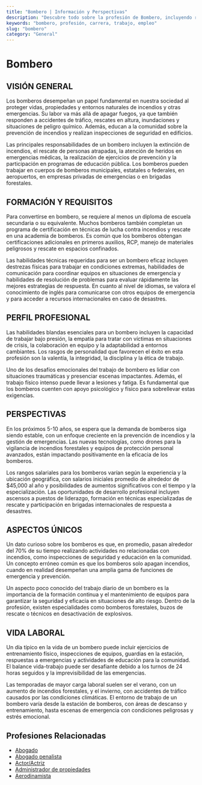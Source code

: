 ```yaml
---
title: "Bombero | Información y Perspectivas"
description: "Descubre todo sobre la profesión de Bombero, incluyendo responsabilidades, requisitos y oportunidades."
keywords: "bombero, profesión, carrera, trabajo, empleo"
slug: "bombero"
category: "General"
---
```


# Bombero

## VISIÓN GENERAL

Los bomberos desempeñan un papel fundamental en nuestra sociedad al proteger vidas, propiedades y entornos naturales de incendios y otras emergencias. Su labor va más allá de apagar fuegos, ya que también responden a accidentes de tráfico, rescates en altura, inundaciones y situaciones de peligro químico. Además, educan a la comunidad sobre la prevención de incendios y realizan inspecciones de seguridad en edificios.

Las principales responsabilidades de un bombero incluyen la extinción de incendios, el rescate de personas atrapadas, la atención de heridos en emergencias médicas, la realización de ejercicios de prevención y la participación en programas de educación pública. Los bomberos pueden trabajar en cuerpos de bomberos municipales, estatales o federales, en aeropuertos, en empresas privadas de emergencias o en brigadas forestales.

## FORMACIÓN Y REQUISITOS

Para convertirse en bombero, se requiere al menos un diploma de escuela secundaria o su equivalente. Muchos bomberos también completan un programa de certificación en técnicas de lucha contra incendios y rescate en una academia de bomberos. Es común que los bomberos obtengan certificaciones adicionales en primeros auxilios, RCP, manejo de materiales peligrosos y rescate en espacios confinados.

Las habilidades técnicas requeridas para ser un bombero eficaz incluyen destrezas físicas para trabajar en condiciones extremas, habilidades de comunicación para coordinar equipos en situaciones de emergencia y habilidades de resolución de problemas para evaluar rápidamente las mejores estrategias de respuesta. En cuanto al nivel de idiomas, se valora el conocimiento de inglés para comunicarse con otros equipos de emergencia y para acceder a recursos internacionales en caso de desastres.

## PERFIL PROFESIONAL

Las habilidades blandas esenciales para un bombero incluyen la capacidad de trabajar bajo presión, la empatía para tratar con víctimas en situaciones de crisis, la colaboración en equipo y la adaptabilidad a entornos cambiantes. Los rasgos de personalidad que favorecen el éxito en esta profesión son la valentía, la integridad, la disciplina y la ética de trabajo.

Uno de los desafíos emocionales del trabajo de bombero es lidiar con situaciones traumáticas y presenciar escenas impactantes. Además, el trabajo físico intenso puede llevar a lesiones y fatiga. Es fundamental que los bomberos cuenten con apoyo psicológico y físico para sobrellevar estas exigencias.

## PERSPECTIVAS

En los próximos 5-10 años, se espera que la demanda de bomberos siga siendo estable, con un enfoque creciente en la prevención de incendios y la gestión de emergencias. Las nuevas tecnologías, como drones para la vigilancia de incendios forestales y equipos de protección personal avanzados, están impactando positivamente en la eficacia de los bomberos.

Los rangos salariales para los bomberos varían según la experiencia y la ubicación geográfica, con salarios iniciales promedio de alrededor de $45,000 al año y posibilidades de aumentos significativos con el tiempo y la especialización. Las oportunidades de desarrollo profesional incluyen ascensos a puestos de liderazgo, formación en técnicas especializadas de rescate y participación en brigadas internacionales de respuesta a desastres.

## ASPECTOS ÚNICOS

Un dato curioso sobre los bomberos es que, en promedio, pasan alrededor del 70% de su tiempo realizando actividades no relacionadas con incendios, como inspecciones de seguridad y educación en la comunidad. Un concepto erróneo común es que los bomberos solo apagan incendios, cuando en realidad desempeñan una amplia gama de funciones de emergencia y prevención.

Un aspecto poco conocido del trabajo diario de un bombero es la importancia de la formación continua y el mantenimiento de equipos para garantizar la seguridad y eficacia en situaciones de alto riesgo. Dentro de la profesión, existen especialidades como bomberos forestales, buzos de rescate o técnicos en desactivación de explosivos.

## VIDA LABORAL

Un día típico en la vida de un bombero puede incluir ejercicios de entrenamiento físico, inspecciones de equipos, guardias en la estación, respuestas a emergencias y actividades de educación para la comunidad. El balance vida-trabajo puede ser desafiante debido a los turnos de 24 horas seguidos y la imprevisibilidad de las emergencias.

Las temporadas de mayor carga laboral suelen ser el verano, con un aumento de incendios forestales, y el invierno, con accidentes de tráfico causados por las condiciones climáticas. El entorno de trabajo de un bombero varía desde la estación de bomberos, con áreas de descanso y entrenamiento, hasta escenas de emergencia con condiciones peligrosas y estrés emocional.
## Profesiones Relacionadas

- [Abogado](/profesiones/abogado/)
- [Abogado penalista](/profesiones/abogado-penalista/)
- [Actor/Actriz](/profesiones/actor-actriz/)
- [Administrador de propiedades](/profesiones/administrador-de-propiedades/)
- [Aerodinamista](/profesiones/aerodinamista/)

